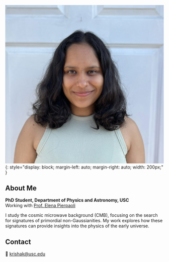 ![Krishak's Photo](ADITI_USC.jpg){: style="display: block; margin-left: auto; margin-right: auto; width: 200px;" }

## About Me   
 
**PhD Student, Department of Physics and Astronomy, USC**  
Working with [Prof. Elena Pierpaoli](https://dornsife.usc.edu/elena-pierpaolis-web-page/)  

  
I study the cosmic microwave background (CMB), focusing on the search for signatures of primordial non-Gaussianities. My work explores how these signatures can provide insights into the physics of the early universe.

## Contact  
📧 krishak@usc.edu  

<!--  
## Publications  
A list of my publications will be added here.  
-->
